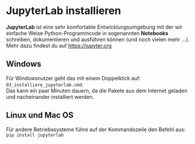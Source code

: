 # JupyterLab installieren
**JupyterLab** ist eine sehr komfortable Entwicklungsumgebung mit der wir einfache Weise Python-Programmcode in sogenannten **Notebooks** schreiben, dokumentieren und ausführen können (und noch vielen mehr ...). Mehr dazu findest du auf https://jupyter.org

## Windows
Für Windowsnutzer geht das mit einem Doppelklick auf:</br>
`03_installiere_jupyterlab.cmd`.</br>
Das kann ein paar Minuten dauern, da die Pakete aus dem Internet geladen und nacheinander installiert werden.

## Linux und Mac OS
Für andere Betriebssysteme führe auf der Kommandozeile den Befehl aus:</br>
`pip install jupyterlab`
